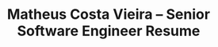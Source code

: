 ---
layout: pagesprint
permalink: /resume/print/en-us
lang: en-us
title: Matheus Costa Vieira – Senior Software Engineer Resume
excerpt: ""
description: ""
---